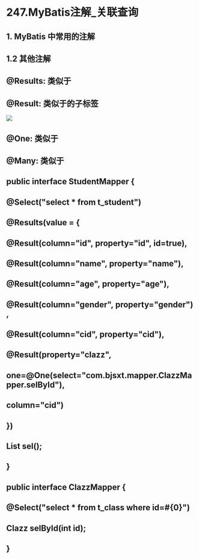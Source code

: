 # 247.MyBatis注解_关联查询

<a name="d69609ea"></a>
## 1. MyBatis 中常用的注解
<a name="a7f63a90"></a>
## 1.2 其他注解
<a name="10c80383"></a>
## @Results: 类似于<resultMap>
<a name="6140e461"></a>
## @Result: 类似于<resultMap>的子标签
![](https://cdn.nlark.com/yuque/0/2019/png/349894/1561720249766-49026440-143b-46b8-ba47-91ac76b95bb8.png#align=left&display=inline&height=373&originHeight=339&originWidth=756&status=done&width=831)
<a name="69744c26"></a>
## @One: 类似于<association>
<a name="5f1266a8"></a>
## @Many: 类似于<collection>
<a name="3c22eee5"></a>
## public interface StudentMapper {
<a name="5037aa07"></a>
## @Select("select * from t_student")
<a name="137825fb"></a>
## @Results(value = {
<a name="688c5790"></a>
## @Result(column="id", property="id", id=true),
<a name="5df6ba8e"></a>
## @Result(column="name", property="name"),
<a name="a6bc1280"></a>
## @Result(column="age", property="age"),
<a name="eb7b80ac"></a>
## @Result(column="gender", property="gender"),
<a name="10800e6a"></a>
## @Result(column="cid", property="cid"),
<a name="8fe08277"></a>
## @Result(property="clazz",
<a name="080dfdc1"></a>
## one=@One(select="com.bjsxt.mapper.ClazzMapper.selById"),
<a name="1d866875"></a>
## column="cid")
<a name="fc1aae39"></a>
## })
<a name="19fe0618"></a>
## List<Student> sel();
<a name="cbb184dd"></a>
## }
<a name="b9549c04"></a>
## public interface ClazzMapper {
<a name="27b3e801"></a>
## @Select("select * from t_class where id=#{0}")
<a name="4f139c37"></a>
## Clazz selById(int id);
<a name="cbb184dd-1"></a>
## }
